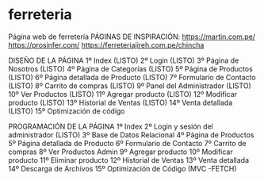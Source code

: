 # ferreteria
Página web de ferretería
PÁGINAS DE INSPIRACIÓN:
https://martin.com.pe/
https://prosinfer.com/
https://ferreteriajireh.com.pe/chincha

DISEÑO DE LA PÁGINA
1º Index (LISTO)
2º Login (LISTO)
3º Página de Nosotros (LISTO)
4º Página de Categorías (LISTO)
5º Página de Productos (LISTO)
6º Página detallada de Producto (LISTO)
7º Formulario de Contacto (LISTO)
8º Carrito de compras (LISTO)
9º Panel del Administrador (LISTO)
10º Ver Productos (LISTO)
11º Agregar producto (LISTO)
12º Modificar producto (LISTO)
13º Historial de Ventas (LISTO)
14º Venta detallada (LISTO)
15º Optimización de código

PROGRAMACIÓN DE LA PÁGINA
1º Index
2º Login y sesión del administrador (LISTO)
3º Base de Datos Relacional
4º Página de Productos
5º Página detallada de Producto
6º Formulario de Contacto
7º Carrito de compras
8º Ver Productos Admin
9º Agregar producto
10º Modificar producto
11º Eliminar producto
12º Historial de Ventas
13º Venta detallada
14º Descarga de Archivos
15º Optimización de Código (MVC -FETCH)